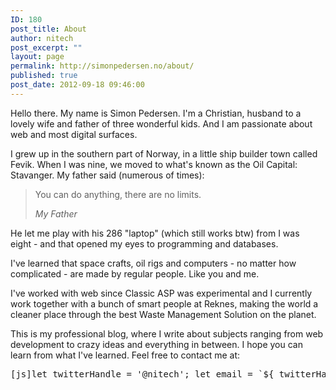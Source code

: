 ```yaml
---
ID: 180
post_title: About
author: nitech
post_excerpt: ""
layout: page
permalink: http://simonpedersen.no/about/
published: true
post_date: 2012-09-18 09:46:00
---
```

Hello there. My name is Simon Pedersen. I'm a Christian, husband to a lovely wife and father of three wonderful kids. And I am passionate about web and most digital surfaces.

I grew up in the southern part of Norway, in a little ship builder town called Fevik. When I was nine, we moved to what's known as the Oil Capital: Stavanger. My father said (numerous of times):

<!-- wp:quote -->

<blockquote class="wp-block-quote">
  <p>
    You can do anything, there are no limits.
  </p>
  
  <cite>My Father</cite>
</blockquote>

<!-- /wp:quote -->

<!-- wp:paragraph -->

He let me play with his 286 "laptop" (which still works btw) from I was eight - and that opened my eyes to programming and databases. 

<!-- /wp:paragraph -->

<!-- wp:paragraph -->

I've learned that space crafts, oil rigs and computers - no matter how complicated - are made by regular people. Like you and me. 

<!-- /wp:paragraph -->

<!-- wp:paragraph -->

I've worked with web since Classic ASP was experimental and I currently work together with a bunch of smart people at Reknes, making the world a cleaner place through the best Waste Management Solution on the planet.

<!-- /wp:paragraph -->

<!-- wp:paragraph -->

This is my professional blog, where I write about subjects ranging from web development to crazy ideas and everything in between. I hope you can learn from what I've learned. Feel free to contact me at:

<!-- /wp:paragraph -->

<!-- wp:preformatted -->

<pre class="wp-block-preformatted">[js]let twitterHandle = '@nitech'; let email = `${ twitterHandle.substring(1) }@gmail.com`; console.log(email); console.log(twitterHandle);[/js]</pre>

<!-- /wp:preformatted -->

<!-- wp:paragraph -->



<!-- /wp:paragraph -->